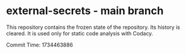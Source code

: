 # external-secrets - main branch

This repository contains the frozen state of the repository.
Its history is cleared. It is used only for static code
analysis with Codacy.

Commit Time: 1734463886